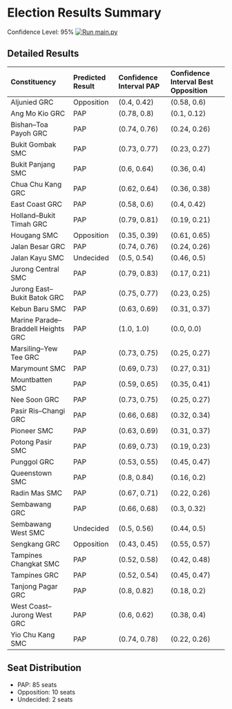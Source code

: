 # Election Results Summary
Confidence Level: 95%
[![Run main.py](https://github.com/choonyongchan/SingaporeElectionSample/actions/workflows/run.yml/badge.svg)](https://github.com/choonyongchan/SingaporeElectionSample/actions/workflows/run.yml)
## Detailed Results
| Constituency                       | Predicted Result   | Confidence Interval PAP   | Confidence Interval Best Opposition   |
|:-----------------------------------|:-------------------|:--------------------------|:--------------------------------------|
| Aljunied GRC                       | Opposition         | (0.4, 0.42)               | (0.58, 0.6)                           |
| Ang Mo Kio GRC                     | PAP                | (0.78, 0.8)               | (0.1, 0.12)                           |
| Bishan–Toa Payoh GRC               | PAP                | (0.74, 0.76)              | (0.24, 0.26)                          |
| Bukit Gombak SMC                   | PAP                | (0.73, 0.77)              | (0.23, 0.27)                          |
| Bukit Panjang SMC                  | PAP                | (0.6, 0.64)               | (0.36, 0.4)                           |
| Chua Chu Kang GRC                  | PAP                | (0.62, 0.64)              | (0.36, 0.38)                          |
| East Coast GRC                     | PAP                | (0.58, 0.6)               | (0.4, 0.42)                           |
| Holland–Bukit Timah GRC            | PAP                | (0.79, 0.81)              | (0.19, 0.21)                          |
| Hougang SMC                        | Opposition         | (0.35, 0.39)              | (0.61, 0.65)                          |
| Jalan Besar GRC                    | PAP                | (0.74, 0.76)              | (0.24, 0.26)                          |
| Jalan Kayu SMC                     | Undecided          | (0.5, 0.54)               | (0.46, 0.5)                           |
| Jurong Central SMC                 | PAP                | (0.79, 0.83)              | (0.17, 0.21)                          |
| Jurong East–Bukit Batok GRC        | PAP                | (0.75, 0.77)              | (0.23, 0.25)                          |
| Kebun Baru SMC                     | PAP                | (0.63, 0.69)              | (0.31, 0.37)                          |
| Marine Parade–Braddell Heights GRC | PAP                | (1.0, 1.0)                | (0.0, 0.0)                            |
| Marsiling–Yew Tee GRC              | PAP                | (0.73, 0.75)              | (0.25, 0.27)                          |
| Marymount SMC                      | PAP                | (0.69, 0.73)              | (0.27, 0.31)                          |
| Mountbatten SMC                    | PAP                | (0.59, 0.65)              | (0.35, 0.41)                          |
| Nee Soon GRC                       | PAP                | (0.73, 0.75)              | (0.25, 0.27)                          |
| Pasir Ris–Changi GRC               | PAP                | (0.66, 0.68)              | (0.32, 0.34)                          |
| Pioneer SMC                        | PAP                | (0.63, 0.69)              | (0.31, 0.37)                          |
| Potong Pasir SMC                   | PAP                | (0.69, 0.73)              | (0.19, 0.23)                          |
| Punggol GRC                        | PAP                | (0.53, 0.55)              | (0.45, 0.47)                          |
| Queenstown SMC                     | PAP                | (0.8, 0.84)               | (0.16, 0.2)                           |
| Radin Mas SMC                      | PAP                | (0.67, 0.71)              | (0.22, 0.26)                          |
| Sembawang GRC                      | PAP                | (0.66, 0.68)              | (0.3, 0.32)                           |
| Sembawang West SMC                 | Undecided          | (0.5, 0.56)               | (0.44, 0.5)                           |
| Sengkang GRC                       | Opposition         | (0.43, 0.45)              | (0.55, 0.57)                          |
| Tampines Changkat SMC              | PAP                | (0.52, 0.58)              | (0.42, 0.48)                          |
| Tampines GRC                       | PAP                | (0.52, 0.54)              | (0.45, 0.47)                          |
| Tanjong Pagar GRC                  | PAP                | (0.8, 0.82)               | (0.18, 0.2)                           |
| West Coast–Jurong West GRC         | PAP                | (0.6, 0.62)               | (0.38, 0.4)                           |
| Yio Chu Kang SMC                   | PAP                | (0.74, 0.78)              | (0.22, 0.26)                          |
## Seat Distribution
- PAP: 85 seats
- Opposition: 10 seats
- Undecided: 2 seats
